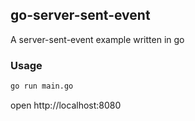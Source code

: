 ## go-server-sent-event

A server-sent-event example written in go

### Usage

```cmd
go run main.go
```

open http://localhost:8080